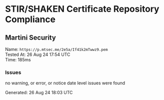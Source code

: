 # STIR/SHAKEN Certificate Repository Compliance

## Martini Security

Name: `https://p.mtsec.me/2e5a/If41k2mTwwz9.pem`\
Tested At: 26 Aug 24 17:54 UTC\
Time: 185ms

### Issues

no warning, or error, or notice date level issues were found

Generated: 26 Aug 24 18:03 UTC